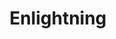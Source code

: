 ---
title: "Enlightning"
type: "tv-show"
streaming: "twitch"
id: "enlightning"
image: "enlightning.jpg"
og_image: "/images/og/TanzuTV-Enlightning.jpg"
weight: 2
menu:
    main:
        parent: "tv"
        weight: 3
# Text that appears on show index page under show name
description: Learn cloud concepts with Whitney and her lightboard ϟ
# Text that appears highlighted in green on show index page above show name
teaser: Live Every Thursday at 11am ET
# Text that shows on show page under show name
subheader: Learn cloud concepts with Whitney and her lightboard every Thursday at 11am ET
# Any content below here shows up above episode index
---